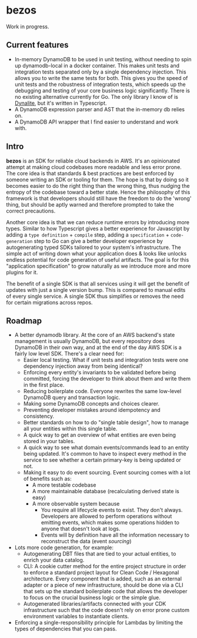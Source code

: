 # bezos
Work in progress.
## Current features
- In-memory DynamoDB to be used in unit testing, without needing to spin up dynamodb-local in a docker container. This makes unit tests and integration tests separated only by a single dependency injection. This allows you to write the same tests for both. This gives you the speed of unit tests and the robustness of integration tests, which speeds up the debugging and testing of your core business logic significantly. There is no existing alternative currently for Go. The only library I know of is [Dynalite](https://github.com/architect/dynalite/), but it's written in Typescript.
- A DynamoDB expression parser and AST that the in-memory db relies on.
- A DynamoDB API wrapper that I find easier to understand and work with. 

## Intro
**bezos** is an SDK for reliable cloud backends in AWS. It's an opinionated attempt at making cloud codebases more readable and less error prone. The core idea is that standards & best practices are best enforced by someone writing an SDK or tooling for them. The hope is that by doing so it becomes easier to do the right thing than the wrong thing, thus nudging the entropy of the codebase toward a better state. Hence the philosophy of this framework is that developers should still have the freedom to do the 'wrong' thing, but should be aptly warned and therefore prompted to take the correct precautions.

Another core idea is that we can reduce runtime errors by introducing more types. Similar to how Typescript gives a better experience for Javascript by adding a `type definition` + `compile` step, adding a `specification` + `code-generation` step to Go can give a better developer experience by autogenerating typed SDKs tailored to your system's infrastructure. The simple act of writing down what your application does & looks like unlocks endless potential for code generation of useful artifacts. The goal is for this "application specification" to grow naturally as we introduce more and more plugins for it.

The benefit of a single SDK is that all services using it will get the benefit of updates with just a single version bump. This is compared to manual edits of every single service. A single SDK thus simplifies or removes the need for certain migrations across repos.

## Roadmap
- A better dynamodb library. At the core of an AWS backend's state management is usually DynamoDB, but every repository does DynamoDB in their own way, and at the end of the day AWS SDK is a fairly low level SDK. There's a clear need for:
    - Easier local testing. What if unit tests and integration tests were one dependency injection away from being identical?
    - Enforcing every entity's invariants to be validated before being committed, forcing the developer to think about them and write them in the first place.
    - Reducing boilerplate code. Everyone rewrites the same low-level DynamoDB query and transaction logic.
    - Making some DynamoDB concepts and choices clearer.
    - Preventing developer mistakes around idempotency and consistency.
    - Better standards on how to do "single table design", how to manage all your entities within this single table.
    - A quick way to get an overview of what entities are even being stored in your tables.
    - A quick way to see what domain events/commands lead to an entity being updated. It's common to have to inspect every method in the service to see whether a certain primary-key is being updated or not.
    - Making it easy to do event sourcing. Event sourcing comes with a lot of benefits such as:
        - A more testable codebase
        - A more maintainable database (recalculating derived state is easy)
        - A more observable system because
            - You require all lifecycle events to exist. They don't always. Developers are allowed to perform operations without emitting events, which makes some operations hidden to anyone that doesn't look at logs.
            - Events will by definition have all the information necessary to reconstruct the data (event *sourcing*)
- Lots more code generation, for example:
    - Autogenerating DBT files that are tied to your actual entities, to enrich your data catalog.
    - CLI: A cookie cutter method for the entire project structure in order to enforce a standard project layout for Clean Code / Hexagonal architecture. Every component that is added, such as an external adapter or a piece of new infrastructure, should be done via a CLI that sets up the standard boilerplate code that allows the developer to focus on the crucial business logic or the simple glue.
    - Autogenerated libraries/artifacts connected with your CDK infrastructure such that the code doesn't rely on error prone custom environment variables to instantiate clients.
- Enforcing a single-responsibility principle for Lambdas by limiting the types of dependencies that you can pass.
